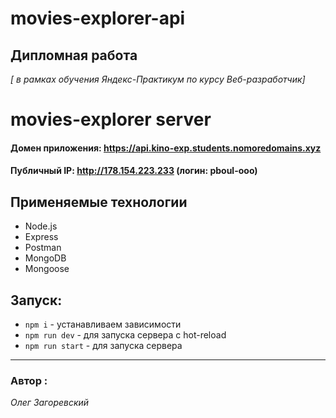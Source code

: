 # movies-explorer-api
## Дипломная работа
*[ в рамках обучения Яндекс-Практикум по курсу Веб-разработчик]*


# movies-explorer server

#### Домен приложения: https://api.kino-exp.students.nomoredomains.xyz
#### Публичный IP: http://178.154.223.233 (логин: pboul-ooo)

## Применяемые технологии

* Node.js
* Express
* Postman
* MongoDB
* Mongoose


## Запуск:

* `npm i` - устанавливаем зависимости
* `npm run dev` - для запуска сервера с hot-reload
* `npm run start` - для запуска сервера

---

 ### Автор :
 *Олег Загоревский*
